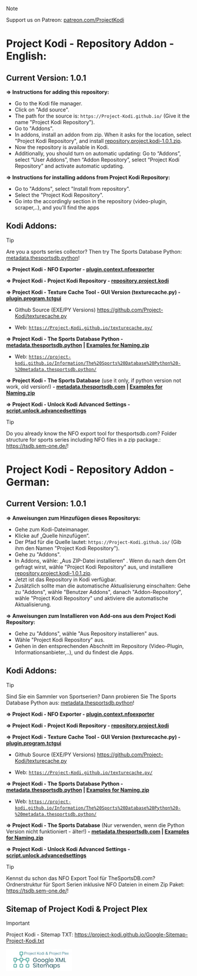 
> [!NOTE]
> Support us on Patreon: <a href="https://patreon.com/ProjectKodi">patreon.com/ProjectKodi</a>

# Project Kodi - Repository Addon - English:
## Current Version: 1.0.1

<b>=> Instructions for adding this repository:</b>


<p align="left">
	<ul>
		<li>Go to the Kodi file manager.</li>
		<li>Click on "Add source".</li>
		<li>The path for the source is: <code>https://Project-Kodi.github.io/</code> (Give it the name "Project Kodi Repository").</li>
		<li>Go to "Addons".</li>
		<li>In addons, install an addon from zip.  When it asks for the location, select "Project Kodi Repository", and install <a href="repository.project.kodi-1.0.1.zip">repository.project.kodi-1.0.1.zip</a>.</li>
		<li>Now the repository is available in Kodi.</li>
		<li>Additionally, you should turn on automatic updating: Go to “Addons”, select “User Addons”, then “Addon Repository”, select “Project Kodi Repository” and activate automatic updating.</li>
	</ul>
</p>


<b>=> Instructions for installing addons from Project Kodi Repository:</b>
<p align="left">
	<ul>
		<li>Go to "Addons", select "Install from repository".</li>
		<li>Select the "Project Kodi Repository".</li>
		<li>Go into the accordingly section in the repository (video-plugin, scraper,..), and you'll find the apps</li>
	</ul>
</p>


## Kodi Addons:

> [!TIP]
> Are you a sports series collector? Then try The Sports Database Python: <a href="https://github.com/Project-Kodi/Project-Kodi.github.io/tree/main/Information/The%20Sports%20Database%20Python%20-%20metadata.thesportsdb.python">metadata.thesportsdb.python</a>!

<b>=> Project Kodi - NFO Exporter - <a href="https://github.com/Project-Kodi/Project-Kodi.github.io/tree/main/Information/NFO%20Exporter%20-%20plugin.context.nfoexporter">plugin.context.nfoexporter</a></b>

<b>=> Project Kodi - Project Kodi Repository  - <a href="https://github.com/Project-Kodi/Project-Kodi.github.io/tree/main/Information/Project%20Kodi%20Repository%20%20-%20repository.project.kodi">repository.project.kodi</a></b>

<b>=> Project Kodi - Texture Cache Tool - GUI Version (texturecache.py) - <a href="https://github.com/Project-Kodi/Project-Kodi.github.io/tree/main/Information/Texture%20Cache%20Tool%20-%20GUI%20Version%20-%20plugin.program.tctgui">plugin.program.tctgui</a></b>

- Github Source (EXE/PY Versions) <a href="https://github.com/Project-Kodi/texturecache.py">https://github.com/Project-Kodi/texturecache.py</a>

- Web: <code>https://Project-Kodi.github.io/texturecache.py/</code>

<b>=> Project Kodi - The Sports Database Python - <a href="https://github.com/Project-Kodi/Project-Kodi.github.io/tree/main/Information/The%20Sports%20Database%20Python%20-%20metadata.thesportsdb.python">metadata.thesportsdb.python</a> | <a href="https://github.com/Project-Kodi/Project-Kodi.github.io/tree/main/Information/The%20Sports%20Database%20Python%20-%20metadata.thesportsdb.python/File%20Naming%20%26%20Tools/Example%20files%20for%20naming">Examples for Naming.zip</a></b>

- Web: <code>https://project-kodi.github.io/Information/The%20Sports%20Database%20Python%20-%20metadata.thesportsdb.python/</code>

<b>=> Project Kodi - The Sports Database</b> (use it only, if python version not work, old version!) <b>- <a href="https://github.com/Project-Kodi/Project-Kodi.github.io/tree/main/Information/The%20Sports%20Database%20-%20metadata.thesportsdb.com">metadata.thesportsdb.com</a> | <a href="https://github.com/Project-Kodi/Project-Kodi.github.io/tree/main/Information/The%20Sports%20Database%20-%20metadata.thesportsdb.com/File%20Naming%20%26%20Tools/Example%20files%20for%20naming">Examples for Naming.zip</a></b>

<b>=> Project Kodi - Unlock Kodi Advanced Settings - <a href="https://github.com/Project-Kodi/Project-Kodi.github.io/tree/main/Information/Unlock%20Kodi%20Advanced%20Settings%20-%20script.unlock.advancedsettings">script.unlock.advancedsettings</a></b> 

> [!TIP]
> Do you already know the NFO export tool for thesportsdb.com? Folder structure for sports series including NFO files in a zip package.: <a href="https://tsdb.sem-one.de/">https://tsdb.sem-one.de/</a>!




# Project Kodi - Repository Addon - German:
## Current Version: 1.0.1

<b>=> Anweisungen zum Hinzufügen dieses Repositorys:</b>


<p align="left">
	<ul>
		<li>Gehe zum Kodi-Dateimanager.</li>
		<li>Klicke auf „Quelle hinzufügen“.</li>
		<li>Der Pfad für die Quelle lautet: <code>https://Project-Kodi.github.io/</code> (Gib ihm den Namen "Project Kodi Repository").</li>
		<li>Gehe zu "Addons".</li>
		<li>In Addons, wähle: „Aus ZIP-Datei installieren“ . Wenn du nach dem Ort gefragt wirst, wähle "Project Kodi Repository" aus, und installiere <a href="https://github.com/Project-Kodi/Project-Kodi.github.io/releases/download/1.0.1/repository.project.kodi-1.0.1.zip">repository.project.kodi-1.0.1.zip</a>.</li>
		<li>Jetzt ist das Repository in Kodi verfügbar.</li>
		<li>Zusätzlich sollte man die automatische Aktualisierung einschalten: Gehe zu "Addons", wähle "Benutzer Addons", danach "Addon-Repository", wähle "Project Kodi Repository" und aktiviere die automatische Aktualisierung.</li>
	</ul>
</p>
<b>=> Anweisungen zum Installieren von Add-ons aus dem Project Kodi Repository:</b>
<p align="left">
	<ul>
		<li>Gehe zu "Addons", wähle "Aus Repository installieren" aus.</li>
		<li>Wähle "Project Kodi Repository" aus.</li>
		<li>Gehen in den entsprechenden Abschnitt im Repository (Video-Plugin, Informationsanbieter,..), und du findest die Apps.</li>
	</ul>
</p>

## Kodi Addons:

> [!TIP]
> Sind Sie ein Sammler von Sportserien? Dann probieren Sie The Sports Database Python aus: <a href="https://github.com/Project-Kodi/Project-Kodi.github.io/tree/main/Information/The%20Sports%20Database%20Python%20-%20metadata.thesportsdb.python">metadata.thesportsdb.python</a>!

<b>=> Project Kodi - NFO Exporter - <a href="https://github.com/Project-Kodi/Project-Kodi.github.io/tree/main/Information/NFO%20Exporter%20-%20plugin.context.nfoexporter">plugin.context.nfoexporter</a></b>

<b>=> Project Kodi - Project Kodi Repository  - <a href="https://github.com/Project-Kodi/Project-Kodi.github.io/tree/main/Information/Project%20Kodi%20Repository%20%20-%20repository.project.kodi">repository.project.kodi</a></b>

<b>=> Project Kodi - Texture Cache Tool - GUI Version (texturecache.py) - <a href="https://github.com/Project-Kodi/Project-Kodi.github.io/tree/main/Information/Texture%20Cache%20Tool%20-%20GUI%20Version%20-%20plugin.program.tctgui">plugin.program.tctgui</a></b>

- Github Source (EXE/PY Versions) <a href="https://github.com/Project-Kodi/texturecache.py">https://github.com/Project-Kodi/texturecache.py</a>

- Web: <code>https://Project-Kodi.github.io/texturecache.py/</code>

<b>=> Project Kodi - The Sports Database Python - <a href="https://github.com/Project-Kodi/Project-Kodi.github.io/tree/main/Information/The%20Sports%20Database%20Python%20-%20metadata.thesportsdb.python">metadata.thesportsdb.python</a> | <a href="https://github.com/Project-Kodi/Project-Kodi.github.io/tree/main/Information/The%20Sports%20Database%20Python%20-%20metadata.thesportsdb.python/File%20Naming%20%26%20Tools/Example%20files%20for%20naming">Examples for Naming.zip</a></b>

- Web: <code>https://project-kodi.github.io/Information/The%20Sports%20Database%20Python%20-%20metadata.thesportsdb.python/</code>

<b>=> Project Kodi - The Sports Database</b> (Nur verwenden, wenn die Python Version nicht funktioniert - älter!)<b> - <a href="https://github.com/Project-Kodi/Project-Kodi.github.io/tree/main/Information/The%20Sports%20Database%20-%20metadata.thesportsdb.com">metadata.thesportsdb.com</a> | <a href="https://github.com/Project-Kodi/Project-Kodi.github.io/tree/main/Information/The%20Sports%20Database%20-%20metadata.thesportsdb.com/File%20Naming%20%26%20Tools/Example%20files%20for%20naming">Examples for Naming.zip</a></b>

<b>=> Project Kodi - Unlock Kodi Advanced Settings - <a href="https://github.com/Project-Kodi/Project-Kodi.github.io/tree/main/Information/Unlock%20Kodi%20Advanced%20Settings%20-%20script.unlock.advancedsettings">script.unlock.advancedsettings</a></b> 

> [!TIP]
> Kennst du schon das NFO Export Tool für TheSportsDB.com? Ordnerstruktur für Sport Serien inklusive NFO Dateien in einem Zip Paket: <a href="https://tsdb.sem-one.de/">https://tsdb.sem-one.de/</a>!


## Sitemap of Project Kodi & Project Plex



> [!IMPORTANT]
> Project Kodi - Sitemap TXT: https://project-kodi.github.io/Google-Sitemap-Project-Kodi.txt
>
><img src="https://raw.githubusercontent.com/Project-Kodi/Project-Kodi.github.io/main/Information/_images/Sitemap_Project-Kodi_Project-Plex.jpg" alt="Google Sitemap for Github Projects: Project-Kodi & Project-Plex" height="60"> 
